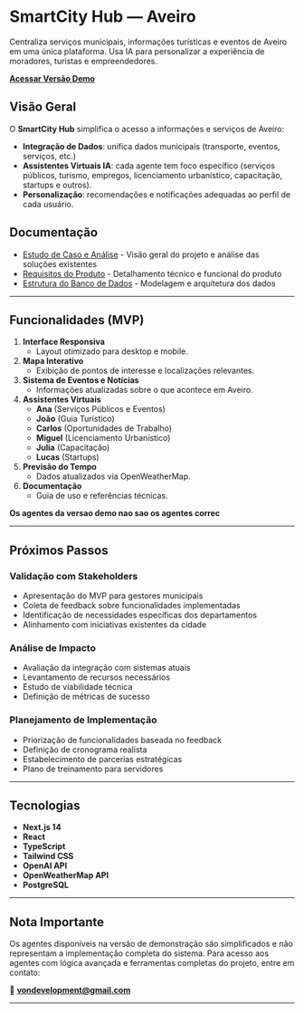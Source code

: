 # SmartCity Hub — Aveiro

Centraliza serviços municipais, informações turísticas e eventos de Aveiro em uma única plataforma. Usa IA para personalizar a experiência de moradores, turistas e empreendedores.

[**Acessar Versão Demo**](https://frontend-smart-city.vercel.app/)


## Visão Geral

O **SmartCity Hub** simplifica o acesso a informações e serviços de Aveiro:
- **Integração de Dados**: unifica dados municipais (transporte, eventos, serviços, etc.)
- **Assistentes Virtuais IA**: cada agente tem foco específico (serviços públicos, turismo, empregos, licenciamento urbanístico, capacitação, startups e outros).
- **Personalização**: recomendações e notificações adequadas ao perfil de cada usuário.

## Documentação

- [Estudo de Caso e Análise](./docs/overview_projeto.md) - Visão geral do projeto e análise das soluções existentes
- [Requisitos do Produto](./docs/prd.md) - Detalhamento técnico e funcional do produto
- [Estrutura do Banco de Dados](./docs/db_overview.md) - Modelagem e arquitetura dos dados

---

## Funcionalidades (MVP)

1. **Interface Responsiva**  
   - Layout otimizado para desktop e mobile.
2. **Mapa Interativo**  
   - Exibição de pontos de interesse e localizações relevantes.
3. **Sistema de Eventos e Notícias**  
   - Informações atualizadas sobre o que acontece em Aveiro.
4. **Assistentes Virtuais**  
   - **Ana** (Serviços Públicos e Eventos)  
   - **João** (Guia Turístico)  
   - **Carlos** (Oportunidades de Trabalho)  
   - **Miguel** (Licenciamento Urbanístico)  
   - **Julia** (Capacitação)  
   - **Lucas** (Startups)  
5. **Previsão do Tempo**  
   - Dados atualizados via OpenWeatherMap.
6. **Documentação**  
   - Guia de uso e referências técnicas.

**Os agentes da versao demo nao sao os agentes correc**

---

## Próximos Passos

### Validação com Stakeholders
- Apresentação do MVP para gestores municipais
- Coleta de feedback sobre funcionalidades implementadas
- Identificação de necessidades específicas dos departamentos
- Alinhamento com iniciativas existentes da cidade

### Análise de Impacto
- Avaliação da integração com sistemas atuais
- Levantamento de recursos necessários
- Estudo de viabilidade técnica
- Definição de métricas de sucesso

### Planejamento de Implementação
- Priorização de funcionalidades baseada no feedback
- Definição de cronograma realista
- Estabelecimento de parcerias estratégicas
- Plano de treinamento para servidores

---

## Tecnologias

- **Next.js 14**  
- **React**  
- **TypeScript**  
- **Tailwind CSS**  
- **OpenAI API**  
- **OpenWeatherMap API**
- **PostgreSQL**

---

## Nota Importante

Os agentes disponíveis na versão de demonstração são simplificados e não representam a implementação completa do sistema. Para acesso aos agentes com lógica avançada e ferramentas completas do projeto, entre em contato:

📧 **vondevelopment@gmail.com**

---
